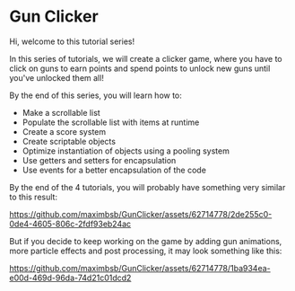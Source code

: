 # Gun Clicker
Hi, welcome to this tutorial series!

In this series of tutorials, we will create a clicker game, where you have to click on guns to earn points and spend points to unlock new guns until you've unlocked them all!

By the end of this series, you will learn how to:
* Make a scrollable list
* Populate the scrollable list with items at runtime
* Create a score system
* Create scriptable objects
* Optimize instantiation of objects using a pooling system
* Use getters and setters for encapsulation
* Use events for a better encapsulation of the code

By the end of the 4 tutorials, you will probably have something very similar to this result:

https://github.com/maximbsb/GunClicker/assets/62714778/2de255c0-0de4-4605-806c-2fdf93eb24ac

But if you decide to keep working on the game by adding gun animations, more particle effects and post processing, it may look something like this:

https://github.com/maximbsb/GunClicker/assets/62714778/1ba934ea-e00d-469d-96da-74d21c01dcd2


